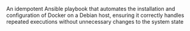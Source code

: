 An idempotent Ansible playbook that automates the installation and configuration of Docker on a Debian host, ensuring it correctly handles repeated executions without unnecessary changes to the system state
